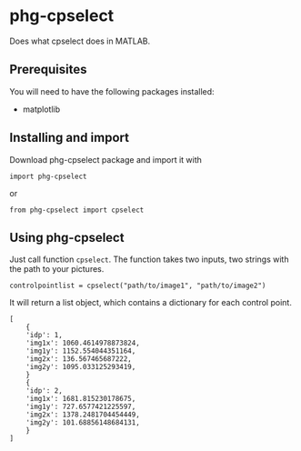 # phg-cpselect
Does what cpselect does in MATLAB.

## Prerequisites
You will need to have the following packages installed:
* matplotlib

## Installing and import
Download phg-cpselect package and import it with

`import phg-cpselect` 

or 

`from phg-cpselect import cpselect`

## Using phg-cpselect
Just call function `cpselect`. The function takes two inputs, two strings with the path to your pictures.

`controlpointlist = cpselect("path/to/image1", "path/to/image2")`

It will return a list object, which contains a dictionary for each control point.

    [
        {
        'idp': 1,
        'img1x': 1060.4614978873824,
        'img1y': 1152.554044351164,
        'img2x': 136.567465687222,
        'img2y': 1095.033125293419,
        }
        {
        'idp': 2,
        'img1x': 1681.815230178675,
        'img1y': 727.6577421225597,
        'img2x': 1378.2481704454449,
        'img2y': 101.68856148684131,
        }
    ]
